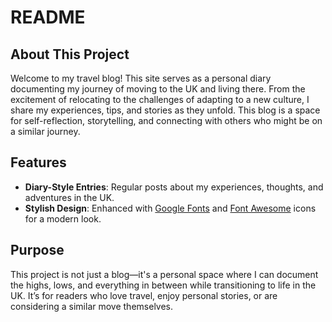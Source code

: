 # README

## About This Project

Welcome to my travel blog! This site serves as a personal diary documenting my journey of moving to the UK and living there. From the excitement of relocating to the challenges of adapting to a new culture, I share my experiences, tips, and stories as they unfold. This blog is a space for self-reflection, storytelling, and connecting with others who might be on a similar journey.

## Features

- **Diary-Style Entries**: Regular posts about my experiences, thoughts, and adventures in the UK.
- **Stylish Design**: Enhanced with [Google Fonts](https://fonts.google.com/) and [Font Awesome](http://fontawesome.io/) icons for a modern look.


## Purpose

This project is not just a blog—it's a personal space where I can document the highs, lows, and everything in between while transitioning to life in the UK. It’s for readers who love travel, enjoy personal stories, or are considering a similar move themselves.

